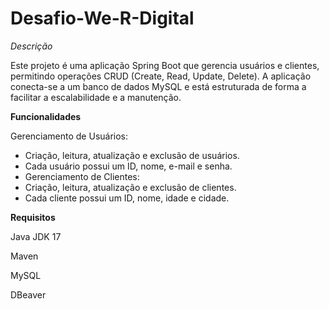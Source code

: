 # Desafio-We-R-Digital

*Descrição*

Este projeto é uma aplicação Spring Boot que gerencia usuários e clientes, permitindo operações CRUD (Create, Read, Update, Delete). A aplicação conecta-se a um banco de dados MySQL e está estruturada de forma a facilitar a escalabilidade e a manutenção.

**Funcionalidades**

Gerenciamento de Usuários:

- Criação, leitura, atualização e exclusão de usuários.
- Cada usuário possui um ID, nome, e-mail e senha.
- Gerenciamento de Clientes:
- Criação, leitura, atualização e exclusão de clientes.
- Cada cliente possui um ID, nome, idade e cidade.

**Requisitos**

Java JDK 17

Maven

MySQL

DBeaver 

